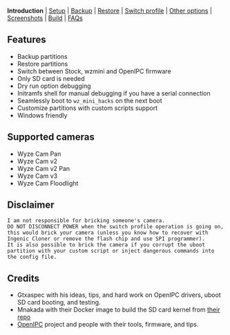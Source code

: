 **Introduction** | [Setup](README_setup.md) | [Backup](README_backup.md) | [Restore](README_restore.md) | [Switch profile](README_switch_profile.md) | [Other options](README_other_options.md) | [Screenshots](README_screenshots.md) | [Build](README_build.md) | [FAQs](README_FAQs.md)



## Features

- Backup partitions
- Restore partitions
- Switch between Stock, wzmini and OpenIPC firmware
- Only SD card is needed
- Dry run option debugging
- Initramfs shell for manual debugging if you have a serial connection
- Seamlessly boot to `wz_mini_hacks` on the next boot
- Customize partitions with custom scripts support
- Windows friendly

## Supported cameras

- Wyze Cam Pan
- Wyze Cam v2
- Wyze Cam v2 Pan
- Wyze Cam v3
- Wyze Cam Floodlight

## Disclaimer

```
I am not responsible for bricking someone's camera.
DO NOT DISCONNECT POWER when the switch profile operation is going on, this would brick your camera (unless you know how to recover with Ingenic Cloner or remove the flash chip and use SPI programmer).
It is also possible to brick the camera if you corrupt the uboot partition with your custom script or inject dangerous commands into the config file.
```

## Credits

- Gtxaspec with his ideas, tips, and hard work on OpenIPC drivers, uboot SD card booting, and testing.
- Mnakada with their Docker image to build the SD card kernel from [their repo](https://github.com/mnakada/atomcam_tools)
- [OpenIPC](https://github.com/OpenIPC) project and people with their tools, firmware, and tips.
